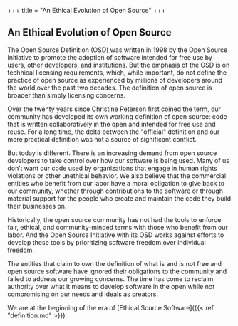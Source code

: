 +++
title = "An Ethical Evolution of Open Source"
+++

## An Ethical Evolution of Open Source

The Open Source Definition (OSD) was written in 1998 by the Open Source Initiative to promote the adoption of software intended for free use by users, other developers, and institutions. But the emphasis of the OSD is on technical licensing requirements, which, while important, do not define the practice of open source as experienced by millions of developers around the world over the past two decades. The definition of open source is broader than simply licensing concerns.

Over the twenty years since Christine Peterson first coined the term, our community has developed its own working definition of open source: code that is written collaboratively in the open and intended for free use and reuse. For a long time, the delta between the "official" definition and our more practical definition was not a source of significant conflict.

But today is different. There is an increasing demand from open source developers to take control over how our software is being used. Many of us don’t want our code used by organizations that engage in human rights violations or other unethical behavior. We also believe that the commercial entities who benefit from our labor have a moral obligation to give back to our community, whether through contributions to the software or through material support for the people who create and maintain the code they build their businesses on.

Historically, the open source community has not had the tools to enforce fair, ethical, and community-minded terms with those who benefit from our labor. And the Open Source Initiative with its OSD works against efforts to develop these tools by prioritizing software freedom over individual freedom.

The entities that claim to own the definition of what is and is not free and open source software have ignored their obligations to the community and failed to address our growing concerns. The time has come to reclaim authority over what it means to develop software in the open while not compromising on our needs and ideals as creators.

We are at the beginning of the era of [Ethical Source Software]({{< ref "definition.md" >}}).

